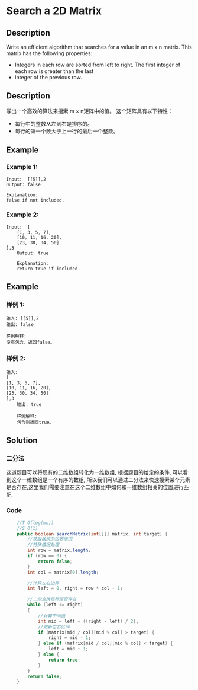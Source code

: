 # Search a 2D Matrix

## Description
Write an efficient algorithm that searches for a value in an m x n matrix.
This matrix has the following properties:
* Integers in each row are sorted from left to right.
The first integer of each row is greater than the last 
* integer of the previous row.

## Description
写出一个高效的算法来搜索 m × n矩阵中的值。
这个矩阵具有以下特性：
* 每行中的整数从左到右是排序的。
* 每行的第一个数大于上一行的最后一个整数。


## Example
### Example 1:
    Input:  [[5]],2
	Output: false
	
	Explanation: 
	false if not included.

### Example 2:
    Input:  [
        [1, 3, 5, 7],
        [10, 11, 16, 20],
        [23, 30, 34, 50]
    ],3
        Output: true
        
        Explanation: 
        return true if included.


## Example
### 样例  1:
	输入: [[5]],2
	输出: false
	
	样例解释: 
    没有包含，返回false。

### 样例 2:
	输入:  
    [
    [1, 3, 5, 7],
    [10, 11, 16, 20],
    [23, 30, 34, 50]
    ],3
        输出: true
        
        样例解释: 
        包含则返回true。        

## Solution

### 二分法
这道题目可以将现有的二维数组转化为一维数组, 根据题目的给定的条件, 可以看到这个一维数组是一个有序的数组, 所以我们可以通过二分法来快速搜索某个元素是否存在,这里我们需要注意在这个二维数组中如何和一维数组相关的位置进行匹配.         

### Code

```java
    //T O(log(mn))
    //S O(1)
    public boolean searchMatrix(int[][] matrix, int target) {
        //获取数组的边界情况
        //特殊情况处理
        int row = matrix.length;
        if (row == 0) {
            return false;
        }
        int col = matrix[0].length;

        //计算左右边界
        int left = 0, right = row * col - 1;

        //二分查找目标是否存在
        while (left <= right)
        {
            //计算中间值
            int mid = left + ((right - left) / 2);
            //更新左右区间
            if (matrix[mid / col][mid % col] > target) {
                right = mid - 1;
            } else if (matrix[mid / col][mid % col] < target) {
                left = mid + 1;
            } else {
                return true;
            }
        }
        return false;
    }
```